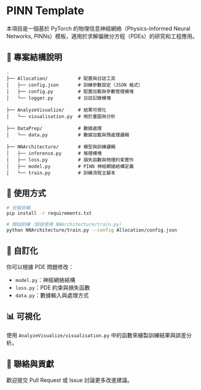 # PINN Template

本項目是一個基於 PyTorch 的物理信息神經網絡（Physics-Informed Neural Networks, PINNs）模板，適用於求解偏微分方程（PDEs）的研究和工程應用。

## 📁 專案結構說明

```
.
├── Allocation/           # 配置與日誌工具
│   ├── config.json       # 訓練參數設定（JSON 格式）
│   ├── config.py         # 配置加載與參數管理模塊
│   └── logger.py         # 日誌記錄模塊

├── AnalyzeVisualize/     # 結果可視化
│   └── visualisation.py  # 用於畫圖與分析

├── DataPrep/             # 數據處理
│   └── data.py           # 數據加載與預處理邏輯

├── NNArchitecture/       # 模型與訓練邏輯
│   ├── inference.py      # 推理模塊
│   ├── loss.py           # 損失函數與物理約束實作
│   ├── model.py          # PINN 神經網絡結構定義
│   └── train.py          # 訓練流程主腳本
```

## 🚀 使用方式

```bash
# 安裝依賴
pip install -r requirements.txt

# 開始訓練（假設使用 NNArchitecture/train.py）
python NNArchitecture/train.py --config Allocation/config.json
```

## 🔧 自訂化

你可以根據 PDE 問題修改：
- `model.py`：神經網絡結構
- `loss.py`：PDE 約束與損失函數
- `data.py`：數據輸入與處理方式

## 📊 可視化

使用 `AnalyzeVisualize/visualisation.py` 中的函數來繪製訓練結果與誤差分析。

## 📃 聯絡與貢獻

歡迎提交 Pull Request 或 Issue 討論更多改進建議。
